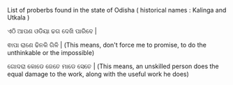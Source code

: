 List of proberbs found in the state of Odisha ( historical names : Kalinga and Utkala )

ଏଠି ଆପଣ ଓଡିୟା  ଢଗ ଦେଖି ପାରିବେ |

ଵାପା ରାଣେ ଢିନକି ଗିଳି | (This means, don't force me to promise, to do the unthinkable or the impossible)

ଗୋଦରା କୋଡେ ଜେତେ ମାଡେ ସେତେ  | (This means, an unskilled person does the equal damage to the work, along with the useful work he does)

